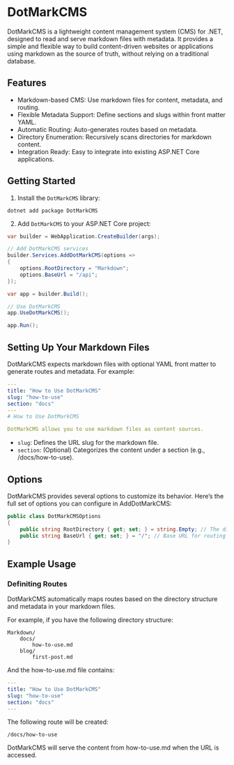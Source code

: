 # DotMarkCMS

DotMarkCMS is a lightweight content management system (CMS) for .NET, designed to read and serve markdown files with metadata. It provides a simple and flexible way to build content-driven websites or applications using markdown as the source of truth, without relying on a traditional database.

## Features

- Markdown-based CMS: Use markdown files for content, metadata, and routing.
- Flexible Metadata Support: Define sections and slugs within front matter YAML.
- Automatic Routing: Auto-generates routes based on metadata.
- Directory Enumeration: Recursively scans directories for markdown content.
- Integration Ready: Easy to integrate into existing ASP.NET Core applications.

## Getting Started

1. Install the `DotMarkCMS` library:

```
dotnet add package DotMarkCMS
```

2. Add `DotMarkCMS` to your ASP.NET Core project:

```C#
var builder = WebApplication.CreateBuilder(args);

// Add DotMarkCMS services
builder.Services.AddDotMarkCMS(options =>
{
    options.RootDirectory = "Markdown";
    options.BaseUrl = "/api";
});

var app = builder.Build();

// Use DotMarkCMS
app.UseDotMarkCMS();

app.Run();
```

## Setting Up Your Markdown Files

DotMarkCMS expects markdown files with optional YAML front matter to generate routes and metadata. For example:

```yaml
---
title: "How to Use DotMarkCMS"
slug: "how-to-use"
section: "docs"
---
# How to Use DotMarkCMS

DotMarkCMS allows you to use markdown files as content sources.
```

- `slug`: Defines the URL slug for the markdown file.
- `section`: (Optional) Categorizes the content under a section (e.g., /docs/how-to-use).

## Options

DotMarkCMS provides several options to customize its behavior. Here’s the full set of options you can configure in AddDotMarkCMS:

```C#
public class DotMarkCMSOptions
{
    public string RootDirectory { get; set; } = string.Empty; // The directory containing markdown files
    public string BaseUrl { get; set; } = "/"; // Base URL for routing
}
```

## Example Usage

### Definiting Routes

DotMarkCMS automatically maps routes based on the directory structure and metadata in your markdown files.

For example, if you have the following directory structure:

```
Markdown/
    docs/
        how-to-use.md
    blog/
        first-post.md
```

And the how-to-use.md file contains:

```yaml
---
title: "How to Use DotMarkCMS"
slug: "how-to-use"
section: "docs"
---
```

The following route will be created:

```
/docs/how-to-use
```

DotMarkCMS will serve the content from how-to-use.md when the URL is accessed.
